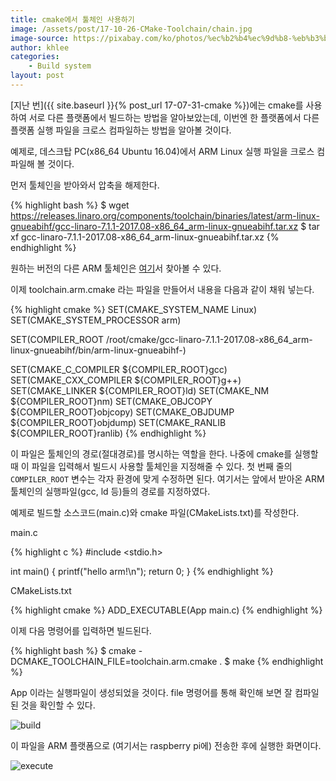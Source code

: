 ```yaml
---
title: cmake에서 툴체인 사용하기
image: /assets/post/17-10-26-CMake-Toolchain/chain.jpg
image-source: https://pixabay.com/ko/photos/%ec%b2%b4%ec%9d%b8-%eb%b3%b4%ec%95%88-%ea%b8%88%ec%86%8d-%ec%b2%a0-3481377/
author: khlee
categories:
    - Build system
layout: post
---
```


[지난 번]({{ site.baseurl }}{% post_url 17-07-31-cmake %})에는 cmake를 사용하여 서로 다른 플랫폼에서 빌드하는 방법을 알아보았는데, 이번엔 한 플랫폼에서 다른 플랫폼 실행 파일을 크로스 컴파일하는 방법을 알아볼 것이다.

예제로, 데스크탑 PC(x86_64 Ubuntu 16.04)에서 ARM Linux 실행 파일을 크로스 컴파일해 볼 것이다.

먼저 툴체인을 받아와서 압축을 해제한다.

{% highlight bash %}
$ wget https://releases.linaro.org/components/toolchain/binaries/latest/arm-linux-gnueabihf/gcc-linaro-7.1.1-2017.08-x86_64_arm-linux-gnueabihf.tar.xz
$ tar xf gcc-linaro-7.1.1-2017.08-x86_64_arm-linux-gnueabihf.tar.xz
{% endhighlight %}

원하는 버전의 다른 ARM 툴체인은 [여기](https://developer.arm.com/downloads/-/arm-gnu-toolchain-downloads)서 찾아볼 수 있다.

이제 toolchain.arm.cmake 라는 파일을 만들어서 내용을 다음과 같이 채워 넣는다.

{% highlight cmake %}
SET(CMAKE_SYSTEM_NAME Linux)
SET(CMAKE_SYSTEM_PROCESSOR arm)

SET(COMPILER_ROOT /root/cmake/gcc-linaro-7.1.1-2017.08-x86_64_arm-linux-gnueabihf/bin/arm-linux-gnueabihf-)

SET(CMAKE_C_COMPILER ${COMPILER_ROOT}gcc)
SET(CMAKE_CXX_COMPILER ${COMPILER_ROOT}g++)
SET(CMAKE_LINKER ${COMPILER_ROOT}ld)
SET(CMAKE_NM ${COMPILER_ROOT}nm)
SET(CMAKE_OBJCOPY ${COMPILER_ROOT}objcopy)
SET(CMAKE_OBJDUMP ${COMPILER_ROOT}objdump)
SET(CMAKE_RANLIB ${COMPILER_ROOT}ranlib)
{% endhighlight %}

이 파일은 툴체인의 경로(절대경로)를 명시하는 역할을 한다. 나중에 cmake를 실행할 때 이 파일을 입력해서 빌드시 사용할 툴체인을 지정해줄 수 있다. 첫 번째 줄의 `COMPILER_ROOT` 변수는 각자 환경에 맞게 수정하면 된다. 여기서는 앞에서 받아온 ARM 툴체인의 실행파일(gcc, ld 등)들의 경로를 지정하였다.

예제로 빌드할 소스코드(main.c)와 cmake 파일(CMakeLists.txt)를 작성한다.

main.c

{% highlight c %}
#include <stdio.h>

int main()
{
    printf("hello arm!\n");
    return 0;
}
{% endhighlight %}

CMakeLists.txt

{% highlight cmake %}
ADD_EXECUTABLE(App main.c)
{% endhighlight %}

이제 다음 명령어를 입력하면 빌드된다.

{% highlight bash %}
$ cmake -DCMAKE_TOOLCHAIN_FILE=toolchain.arm.cmake .
$ make
{% endhighlight %}

App 이라는 실행파일이 생성되었을 것이다. file 명령어를 통해 확인해 보면 잘 컴파일 된 것을 확인할 수 있다.

![build]({{site.baseurl}}/assets/post/17-10-26-CMake-Toolchain/build.png)

이 파일을 ARM 플랫폼으로 (여기서는 raspberry pi에) 전송한 후에 실행한 화면이다.

![execute]({{site.baseurl}}/assets/post/17-10-26-CMake-Toolchain/execute.png)
